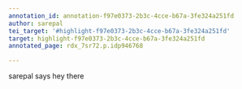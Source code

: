 ```yaml
---
annotation_id: annotation-f97e0373-2b3c-4cce-b67a-3fe324a251fd
author: sarepal
tei_target: '#highlight-f97e0373-2b3c-4cce-b67a-3fe324a251fd'
target: highlight-f97e0373-2b3c-4cce-b67a-3fe324a251fd
annotated_page: rdx_7sr72.p.idp946768

---
```

sarepal says hey there